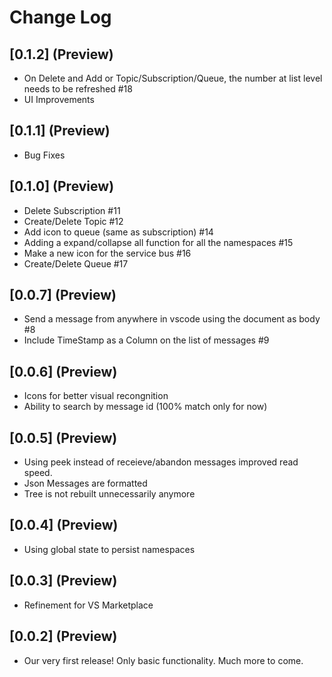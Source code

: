 # Change Log

## [0.1.2] (Preview)
- On Delete and Add or Topic/Subscription/Queue, the number at list level needs to be refreshed #18
- UI Improvements

## [0.1.1] (Preview)
- Bug Fixes

## [0.1.0] (Preview)
- Delete Subscription #11
- Create/Delete Topic #12
- Add icon to queue (same as subscription) #14
- Adding a expand/collapse all function for all the namespaces #15
- Make a new icon for the service bus #16 
- Create/Delete Queue #17

## [0.0.7] (Preview)
- Send a message from anywhere in vscode using the document as body #8
- Include TimeStamp as a Column on the list of messages #9

## [0.0.6] (Preview)
- Icons for better visual recongnition
- Ability to search by message id (100% match only for now)

## [0.0.5] (Preview)

- Using peek instead of receieve/abandon messages improved read speed.
- Json Messages are formatted
- Tree is not rebuilt unnecessarily anymore

## [0.0.4] (Preview)

- Using global state to persist namespaces

## [0.0.3] (Preview)

- Refinement for VS Marketplace 

## [0.0.2] (Preview)

- Our very first release! Only basic functionality. Much more to come.
